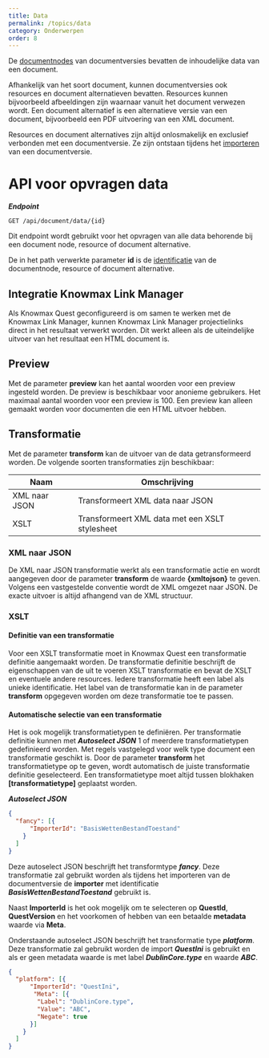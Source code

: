 ```yaml
---
title: Data
permalink: /topics/data
category: Onderwerpen
order: 8
---
```


De [documentnodes](/topics/document-structure) van documentversies bevatten de inhoudelijke data van een document.

Afhankelijk van het soort document, kunnen documentversies ook resources en document alternatieven bevatten. Resources kunnen bijvoorbeeld afbeeldingen zijn waarnaar vanuit het document verwezen wordt. Een document alternatief is een alternatieve versie van een document, bijvoorbeeld een PDF uitvoering van een XML document.

Resources en document alternatives zijn altijd onlosmakelijk en exclusief verbonden met een documentversie. Ze zijn ontstaan tijdens het [importeren](/concepts/importers) van een documentversie.

# API voor opvragen data
***Endpoint***
```
GET /api/document/data/{id}
```

Dit endpoint wordt gebruikt voor het opvragen van alle data behorende bij een document node, resource of document alternative.

De in het path verwerkte parameter **id** is de [identificatie](/concepts/quest-id) van de documentnode, resource of document alternative.

## Integratie Knowmax Link Manager
Als Knowmax Quest geconfigureerd is om samen te werken met de Knowmax Link Manager, kunnen Knowmax Link Manager projectielinks direct in het resultaat verwerkt worden. Dit werkt alleen als de uiteindelijke uitvoer van het resultaat een HTML document is.

## Preview
Met de parameter **preview** kan het aantal woorden voor een preview ingesteld worden. De preview is beschikbaar voor anonieme gebruikers. Het maximaal aantal woorden voor een preview is 100. Een preview kan alleen gemaakt worden voor documenten die een HTML uitvoer hebben.

## Transformatie
Met de parameter **transform** kan de uitvoer van de data getransformeerd worden. De volgende soorten transformaties zijn beschikbaar:

| Naam | Omschrijving | 
| --- | --- |
| XML naar JSON | Transformeert XML data naar JSON |
| XSLT | Transformeert XML data met een XSLT stylesheet |

### XML naar JSON
De XML naar JSON transformatie werkt als een transformatie actie en wordt aangegeven door de parameter **transform** de waarde **{xmltojson}** te geven. Volgens een vastgestelde conventie wordt de XML omgezet naar JSON. De exacte uitvoer is altijd afhangend van de XML structuur.

### XSLT
#### Definitie van een transformatie
Voor een XSLT transformatie moet in Knowmax Quest een transformatie definitie aangemaakt worden. De transformatie definitie beschrijft de eigenschappen van de uit te voeren XSLT transformatie en bevat de XSLT en eventuele andere resources. Iedere transformatie heeft een label als unieke identificatie. Het label van de transformatie kan in de parameter **transform** opgegeven worden om deze transformatie toe te passen.

#### Automatische selectie van een transformatie
Het is ook mogelijk transformatietypen te definiëren. Per transformatie definitie kunnen met ***Autoselect JSON*** 1 of meerdere transformatietypen gedefinieerd worden. Met regels vastgelegd voor welk type document een transformatie geschikt is. Door de parameter **transform** het transformatietype op te geven, wordt automatisch de juiste transformatie definitie geselecteerd. Een transformatietype moet altijd tussen blokhaken **[transformatietype]** geplaatst worden.

***Autoselect JSON***
```json
{
  "fancy": [{
      "ImporterId": "BasisWettenBestandToestand"
    }
  ]
}
```

Deze autoselect JSON beschrijft het transformtype ***fancy***. Deze transformatie zal gebruikt worden als tijdens het importeren van de documentversie de **importer** met identificatie ***BasisWettenBestandToestand*** gebruikt is.

Naast **ImporterId** is het ook mogelijk om te selecteren op **QuestId**, **QuestVersion** en het voorkomen of hebben van een betaalde **metadata** waarde via **Meta**.

Onderstaande autoselect JSON beschrijft het transformatie type ***platform***. Deze transformatie zal gebruikt worden de import ***QuestIni*** is gebruikt en als er geen metadata waarde is met label ***DublinCore.type*** en waarde ***ABC***.
```json
{
  "platform": [{
      "ImporterId": "QuestIni",
       "Meta": [{
        "Label": "DublinCore.type",
        "Value": "ABC",
        "Negate": true
      }]
    }
  ]
}
```